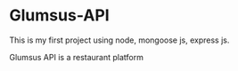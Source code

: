 # Glumsus-API

This is my first project using node, mongoose js, express js.

Glumsus API is a restaurant platform 
